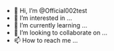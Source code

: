 - 👋 Hi, I’m @Official002test
- 👀 I’m interested in ...
- 🌱 I’m currently learning ...
- 💞️ I’m looking to collaborate on ...
- 📫 How to reach me ...

<!---
Official002test/Official002test is a ✨ special ✨ repository because its `README.md` (this file) appears on your GitHub profile.
You can click the Preview link to take a look at your changes.
--->
